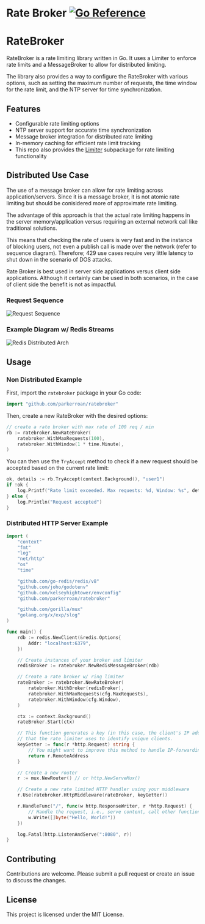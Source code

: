 # Rate Broker [![Go Reference](https://pkg.go.dev/badge/github.com/parkerroan/ratebroker.svg)](https://pkg.go.dev/github.com/parkerroan/ratebroker)

# RateBroker

RateBroker is a rate limiting library written in Go. It uses a Limiter to enforce rate limits and a MessageBroker to allow for distributed limiting. 

The library also provides a way to configure the RateBroker with various options, such as setting the maximum number of requests, the time window for the rate limit, and the NTP server for time synchronization.

## Features

- Configurable rate limiting options
- NTP server support for accurate time synchronization
- Message broker integration for distributed rate limiting
- In-memory caching for efficient rate limit tracking
- This repo also provides the [Limiter](https://github.com/yourusername/yourproject/tree/main/limiter) subpackage for rate limiting functionality

## Distributed Use Case

The use of a message broker can allow for rate limiting across application/servers. Since it is a message broker, it is not atomic rate limiting but should be conisidered more of approximate rate limiting. 

The advantage of this approach is that the actual rate limiting happens in the server memory/application versus requiring an external network call like traditional solutions. 

This means that checking the rate of users is very fast and in the instance of blocking users, not even a publish call is made over the network (refer to sequence diagram). Therefore; 429 use cases require very little latency to shut down in the scenario of DOS attacks. 

Rate Broker is best used in server side applications versus client side applications. Although it certainly can be used in both scenarios, in the case of client side the benefit is not as impactful.

### Request Sequence

![Request Sequence](https://substackcdn.com/image/fetch/w_1456,c_limit,f_webp,q_auto:good,fl_progressive:steep/https%3A%2F%2Fsubstack-post-media.s3.amazonaws.com%2Fpublic%2Fimages%2F2c78d46f-5827-4a43-b34b-7424b9b00c86_2288x1879.png)

### Example Diagram w/ Redis Streams

![Redis Distributed Arch](https://substackcdn.com/image/fetch/w_1456,c_limit,f_webp,q_auto:good,fl_progressive:steep/https%3A%2F%2Fsubstack-post-media.s3.amazonaws.com%2Fpublic%2Fimages%2Fa60ff4eb-fe92-4e7e-9432-a3ede2516573_1290x1003.png)

## Usage

### Non Distributed Example

First, import the `ratebroker` package in your Go code:

```go
import "github.com/parkerroan/ratebroker"
```

Then, create a new RateBroker with the desired options:

```go
// create a rate broker with max rate of 100 req / min
rb := ratebroker.NewRateBroker(
    ratebroker.WithMaxRequests(100),
    ratebroker.WithWindow(1 * time.Minute),
)
```

You can then use the `TryAccept` method to check if a new request should be accepted based on the current rate limit:

```go
ok, details := rb.TryAccept(context.Background(), "user1")
if !ok {
    log.Printf("Rate limit exceeded. Max requests: %d, Window: %s", details.MaxRequests, details.Window)
} else {
    log.Println("Request accepted")
}
```

### Distributed HTTP Server Example

```go
import (
	"context"
	"fmt"
	"log"
	"net/http"
	"os"
	"time"

	"github.com/go-redis/redis/v8"
	"github.com/joho/godotenv"
	"github.com/kelseyhightower/envconfig"
	"github.com/parkerroan/ratebroker"

	"github.com/gorilla/mux"
	"golang.org/x/exp/slog"
)

func main() {
    rdb := redis.NewClient(&redis.Options{
		Addr: "localhost:6379",
	})

	// Create instances of your broker and limiter
	redisBroker := ratebroker.NewRedisMessageBroker(rdb)

	// Create a rate broker w/ ring limiter
	rateBroker := ratebroker.NewRateBroker(
		ratebroker.WithBroker(redisBroker),
		ratebroker.WithMaxRequests(cfg.MaxRequests),
		ratebroker.WithWindow(cfg.Window),
	)

	ctx := context.Background()
	rateBroker.Start(ctx)

	// This function generates a key (in this case, the client's IP address)
	// that the rate limiter uses to identify unique clients.
	keyGetter := func(r *http.Request) string {
		// You might want to improve this method to handle IP-forwarding, etc.
		return r.RemoteAddress
	}

	// Create a new router
	r := mux.NewRouter() // or http.NewServeMux()

	// Create a new rate limited HTTP handler using your middleware
	r.Use(ratebroker.HttpMiddleware(rateBroker, keyGetter))

	r.HandleFunc("/", func(w http.ResponseWriter, r *http.Request) {
		// Handle the request, i.e., serve content, call other functions, etc.
		w.Write([]byte("Hello, World!"))
	})

	log.Fatal(http.ListenAndServe(":8080", r))
}

```

## Contributing

Contributions are welcome. Please submit a pull request or create an issue to discuss the changes.

## License

This project is licensed under the MIT License.